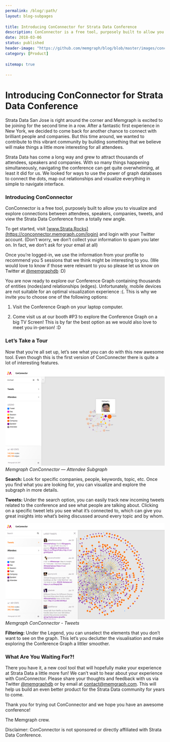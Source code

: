 ```yaml
---
permalink: /blog/:path/
layout: blog-subpages

title: Introducing ConConnector for Strata Data Conference
description: ConConnector is a free tool, purposely built to allow you to visualize and explore connections between attendees, speakers, companies, tweets, and view the Strata Data Conference from a totally new angle.
date: 2018-03-06
status: published
header-image: "https://github.com/memgraph/blog/blob/master/images/conconnector-screen.jpg?raw=true"
category: [Product]

sitemap: true

---
```


# Introducing ConConnector for Strata Data Conference

Strata Data San Jose is right around the corner and Memgraph is excited to be joining for the second time in a row. After a fantastic first experience in New York, we decided to come back for another chance to connect with brilliant people and companies. But this time around, we wanted to contribute to this vibrant community by building something that we believe will make things a little more interesting for all attendees.

Strata Data has come a long way and grew to attract thousands of attendees, speakers and companies. With so many things happening simultaneously, navigating the conference can get quite overwhelming, at least it did for us. We looked for ways to use the power of graph databases to connect the dots, map out relationships and visualize everything in simple to navigate interface.

### Introducing ConConnector

ConConnector is a free tool, purposely built to allow you to visualize and explore connections between attendees, speakers, companies, tweets, and view the Strata Data Conference from a totally new angle.

To get started, visit [www.Strata.Rocks](https://conconnector.memgraph.com/login) and login with your Twitter account. (Don’t worry, we don’t collect your information to spam you later on. In fact, we don’t ask for your email at all)

Once you’re logged-in, we use the information from your profile to recommend you 5 sessions that we think might be interesting to you. (We would love to know if those were relevant to you so please let us know on Twitter at [@memgraphdb](https://twitter.com/memgraphdb) :D)

You are now ready to explore our Conference Graph containing thousands of entities (nodes)and relationships (edges). Unfortunately, mobile devices are not suitable for an optimal visualization experience :(. This is why we invite you to choose one of the following options:

1. Visit the Conference Graph on your laptop computer.

1. Come visit us at our booth #P3 to explore the Conference Graph on a big TV Screen! This is by far the best option as we would also love to meet you in-person! :D

### Let’s Take a Tour

Now that you’re all set up, let’s see what you can do with this new awesome tool. Even though this is the first version of ConConnecter there is quite a lot of interesting features.

![Memgraph ConConnector — Attendee Subgraph](https://github.com/memgraph/blog/blob/master/images/conconnector-attendee.png)*Memgraph ConConnector — Attendee Subgraph*

**Search:** Look for specific companies, people, keywords, topic, etc. Once you find what you are looking for, you can visualize and explore the subgraph in more details.

**Tweets:** Under the search option, you can easily track new incoming tweets related to the conference and see what people are talking about. Clicking on a specific tweet lets you see what it’s connected to, which can give you great insights into what’s being discussed around every topic and by whom.

![Memgraph ConConnector - Tweets](https://github.com/memgraph/blog/blob/master/images/conconnector-tweets.png)*Memgraph ConConnector - Tweets*

**Filtering:** Under the Legend, you can unselect the elements that you don’t want to see on the graph. This let’s you declutter the visualisation and make exploring the Conference Graph a littler smoother.

### What Are You Waiting For?!

There you have it, a new cool tool that will hopefully make your experience at Strata Data a little more fun! We can’t wait to hear about your experience with ConConnector. Please share your thoughts and feedback with us via Twitter [@memgraphdb](https://twitter.com/memgraphdb) or by email at [contact@memgraph.com](mailto:contact@memgraph.com). This will help us build an even better product for the Strata Data community for years to come.

Thank you for trying out ConConnector and we hope you have an awesome conference!

The Memgraph crew.

Disclaimer: ConConnector is not sponsored or directly affiliated with Strata Data Conference.
